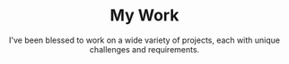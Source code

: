 ---
title: My Work
subtitle: I've been blessed to work on a wide variety of projects, each with unique challenges and requirements.
layout: "work"
---